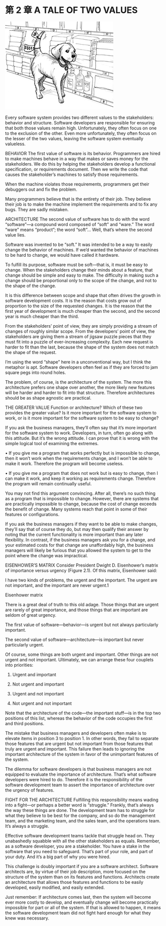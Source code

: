 # 第 2 章 A TALE OF TWO VALUES

![](./un/CH-UN02.jpg)

Every software system provides two different values to the stakeholders: behavior and structure. Software developers are responsible for ensuring that both those values remain high. Unfortunately, they often focus on one to the exclusion of the other. Even more unfortunately, they often focus on the lesser of the two values, leaving the software system eventually valueless.

BEHAVIOR
The first value of software is its behavior. Programmers are hired to make machines behave in a way that makes or saves money for the stakeholders. We do this by helping the stakeholders develop a functional specification, or requirements document. Then we write the code that causes the stakeholder’s machines to satisfy those requirements.

When the machine violates those requirements, programmers get their debuggers out and fix the problem.

Many programmers believe that is the entirety of their job. They believe their job is to make the machine implement the requirements and to fix any bugs. They are sadly mistaken.

ARCHITECTURE
The second value of software has to do with the word “software”—a compound word composed of “soft” and “ware.” The word “ware” means “product”; the word “soft”… Well, that’s where the second value lies.

Software was invented to be “soft.” It was intended to be a way to easily change the behavior of machines. If we’d wanted the behavior of machines to be hard to change, we would have called it hardware.

To fulfill its purpose, software must be soft—that is, it must be easy to change. When the stakeholders change their minds about a feature, that change should be simple and easy to make. The difficulty in making such a change should be proportional only to the scope of the change, and not to the shape of the change.

It is this difference between scope and shape that often drives the growth in software development costs. It is the reason that costs grow out of proportion to the size of the requested changes. It is the reason that the first year of development is much cheaper than the second, and the second year is much cheaper than the third.

From the stakeholders’ point of view, they are simply providing a stream of changes of roughly similar scope. From the developers’ point of view, the stakeholders are giving them a stream of jigsaw puzzle pieces that they must fit into a puzzle of ever-increasing complexity. Each new request is harder to fit than the last, because the shape of the system does not match the shape of the request.

I’m using the word “shape” here in a unconventional way, but I think the metaphor is apt. Software developers often feel as if they are forced to jam square pegs into round holes.

The problem, of course, is the architecture of the system. The more this architecture prefers one shape over another, the more likely new features will be harder and harder to fit into that structure. Therefore architectures should be as shape agnostic are practical.

THE GREATER VALUE
Function or architecture? Which of these two provides the greater value? Is it more important for the software system to work, or is it more important for the software system to be easy to change?

If you ask the business managers, they’ll often say that it’s more important for the software system to work. Developers, in turn, often go along with this attitude. But it’s the wrong attitude. I can prove that it is wrong with the simple logical tool of examining the extremes.

• If you give me a program that works perfectly but is impossible to change, then it won’t work when the requirements change, and I won’t be able to make it work. Therefore the program will become useless.

• If you give me a program that does not work but is easy to change, then I can make it work, and keep it working as requirements change. Therefore the program will remain continually useful.

You may not find this argument convincing. After all, there’s no such thing as a program that is impossible to change. However, there are systems that are practically impossible to change, because the cost of change exceeds the benefit of change. Many systems reach that point in some of their features or configurations.

If you ask the business managers if they want to be able to make changes, they’ll say that of course they do, but may then qualify their answer by noting that the current functionality is more important than any later flexibility. In contrast, if the business managers ask you for a change, and your estimated costs for that change are unaffordably high, the business managers will likely be furious that you allowed the system to get to the point where the change was impractical.

EISENHOWER’S MATRIX
Consider President Dwight D. Eisenhower’s matrix of importance versus urgency (Figure 2.1). Of this matrix, Eisenhower said:

I have two kinds of problems, the urgent and the important. The urgent are not important, and the important are never urgent.1

<Figures figure="2-1">Eisenhower matrix</Figures>

There is a great deal of truth to this old adage. Those things that are urgent are rarely of great importance, and those things that are important are seldom of great urgency.

The first value of software—behavior—is urgent but not always particularly important.

The second value of software—architecture—is important but never particularly urgent.

Of course, some things are both urgent and important. Other things are not urgent and not important. Ultimately, we can arrange these four couplets into priorities:

1. Urgent and important

2. Not urgent and important

3. Urgent and not important

4. Not urgent and not important

Note that the architecture of the code—the important stuff—is in the top two positions of this list, whereas the behavior of the code occupies the first and third positions.

The mistake that business managers and developers often make is to elevate items in position 3 to position 1. In other words, they fail to separate those features that are urgent but not important from those features that truly are urgent and important. This failure then leads to ignoring the important architecture of the system in favor of the unimportant features of the system.

The dilemma for software developers is that business managers are not equipped to evaluate the importance of architecture. That’s what software developers were hired to do. Therefore it is the responsibility of the software development team to assert the importance of architecture over the urgency of features.

FIGHT FOR THE ARCHITECTURE
Fulfilling this responsibility means wading into a fight—or perhaps a better word is “struggle.” Frankly, that’s always the way these things are done. The development team has to struggle for what they believe to be best for the company, and so do the management team, and the marketing team, and the sales team, and the operations team. It’s always a struggle.

Effective software development teams tackle that struggle head on. They unabashedly squabble with all the other stakeholders as equals. Remember, as a software developer, you are a stakeholder. You have a stake in the software that you need to safeguard. That’s part of your role, and part of your duty. And it’s a big part of why you were hired.

This challenge is doubly important if you are a software architect. Software architects are, by virtue of their job description, more focused on the structure of the system than on its features and functions. Architects create an architecture that allows those features and functions to be easily developed, easily modified, and easily extended.

Just remember: If architecture comes last, then the system will become ever more costly to develop, and eventually change will become practically impossible for part or all of the system. If that is allowed to happen, it means the software development team did not fight hard enough for what they knew was necessary.